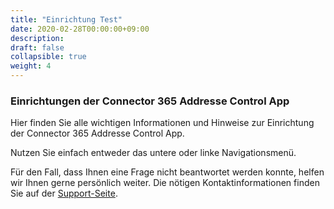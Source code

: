```yaml
---
title: "Einrichtung Test"
date: 2020-02-28T00:00:00+09:00
description: 
draft: false
collapsible: true
weight: 4
---
```

### Einrichtungen der Connector 365 Addresse Control App

Hier finden Sie alle wichtigen Informationen und Hinweise zur Einrichtung der Connector 365 Addresse Control App.

Nutzen Sie einfach entweder das untere oder linke Navigationsmenü.

Für den Fall, dass Ihnen eine Frage nicht beantwortet werden konnte, helfen wir Ihnen gerne persönlich weiter. Die nötigen Kontaktinformationen finden Sie auf der [Support-Seite](de-de/apps/cti-for-starface/help-support/).
